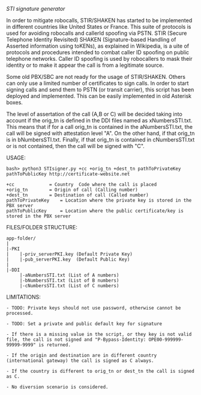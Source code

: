 
*STI signature generator*

In order to mitigate robocalls, STIR/SHAKEN has started to be implemented in different countries like United States or France. This suite of protocols is used for avoiding robocalls and callerId spoofing via PSTN. STIR (Secure Telephone Identity Revisited) SHAKEN (Signature-based Handling of Asserted information using toKENs), as explained in Wikipedia, is a uite of protocols and procedures intended to combat caller ID spoofing on public telephone networks. Caller ID spoofing is used by robocallers to mask their identity or to make it appear the call is from a legitimate source.

Some old PBX/SBC are not ready for the usage of STIR/SHAKEN. Others can only use a limited number of certificates to sign calls. In order to start signing calls and send them to PSTN (or transit carrier), this script has been deployed and implemented. This can be easily implemented in old Asterisk boxes.

The level of assertation of the call (A,B or C) will be decided taking into account if the orig_tn is defined in the DDI files named as xNumbersSTI.txt. This means that if for a call orig_tn is contained in the aNumbersSTI.txt, the call will be signed with attestation level "A". On the other hand, if that orig_tn is in bNumbersSTI.txt. Finally, if that orig_tn is contained in cNumbersSTI.txt or is not contained, then the call will be signed with "C".

USAGE:

	bash> python3 STIsigner.py +cc +orig_tn +dest_tn pathToPrivateKey pathToPublicKey http://certificate-website.net

	+cc 			= Country  Code where the call is placed
	+orig_tn 		= Origin of call (Calling number)
	+dest_tn		= Destination of call (Called number)
	pathToPrivateKey	= Location where the private key is stored in the PBX server
	pathToPublicKey		= Location where the public certificate/key is stored in the PBX server


FILES/FOLDER STRUCTURE:

	app-folder/
	|
	|-PKI
	|    |-priv_serverPKI.key (Default Private Key)
	|    |-pub_serverPKI.key  (Default Public Key)
	|
	|-DDI
	     |-aNumbersSTI.txt (List of A numbers)
	     |-bNumbersSTI.txt (List of B numbers)
	     |-cNumbersSTI.txt (List of C numbers)

LIMITATIONS:

	- TODO: Private keys should not use password, otherwise cannot be processed.

	- TODO: Set a private and public default key for signature

	- If there is a missing value in the script, or they key is not valid file, the call is not signed and "P-Bypass-Identity: OPE00-999999-99999-9999" is returned.

	- If the origin and destination are in different country (international gateway) the call is signed as C always.

	- If the country is different to orig_tn or dest_tn the call is signed as C.

	- No diversion scenario is considered.
